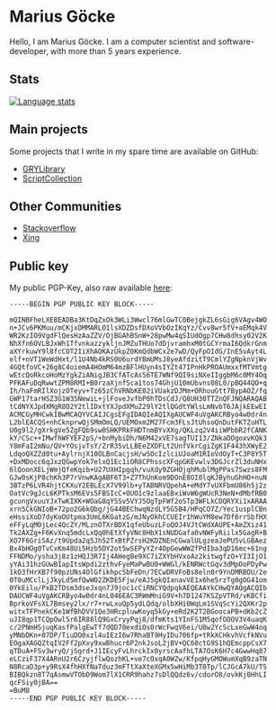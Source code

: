 # Marius Göcke

Hello, I am Marius Göcke. I am a computer scientist and software-developer, with more than 5 years experience.

## Stats

[![Language stats](https://github-readme-stats.vercel.app/api/top-langs/?username=anionDev&exclude_repo=GRYLibraryReference,anionDev,anionDev.github.io)](https://github.com/anuraghazra/github-readme-stats)

## Main projects

Some projects that I write in my spare time are available on GitHub:

- [GRYLibrary](https://github.com/anionDev/GRYLibrary)
- [ScriptCollection](https://github.com/anionDev/ScriptCollection)

## Other Communities

- [Stackoverflow](https://stackexchange.com/users/4840330/anion?tab=accounts)
- [Xing](https://www.xing.com/profile/Marius_Goecke)

## Public key

My public PGP-Key, also raw available [here](./PublicKeys/PGP-Key.txt):

```text
-----BEGIN PGP PUBLIC KEY BLOCK-----

mQINBFheLXEBEADBa3KtDqZxOk3WLi3Wwcl76mlGwTC0BejgkZL6sGig6VAgv4WO
n+JCv6PKMuu/mCKjxDMMARLO1lsXDZDsfDXoVVbOzIKqYz/Cvv8wr5fV+aEMqk4V
WR2KzIO9VgdFlQesHzAaZZV/OjBGAhBSnW+28pwMw4qSIUdOgp7CHw8dhsy02V2K
NhXfn6OVLBJxWh1TfvnkazzykljnJMZuTHUo7dDjvramhxM0tGCYrmaI6QdkrGnm
aXYrkuwY9l8fcCOT2IiXhAOKAzUkpZ0KmQdbWCx2e7wD/QyFpOIdG/InE5vAyt4L
elf+nVT1WeWdHxt/l1U4Nb4kRS0U6urdYBmUMsJ8yeAfdzitT9CmlYZgNpknVjWv
4GQtfoVC+26g8C4oiemA4HOmM64mzBFlHUyn4sIYZt47IPnHkPROAUmxxfMTVmtg
wEtcQoRkcoHoMzYgkZiANigJB3CfATcAs56TE7WNf9QI9siNXeIIggbM6c0MY4Oq
PFKAFuDqRwwtZPM8RMI+B0rzaXjnfSca1tos74GhjU10mUbvns08L0/pBQ44QO+q
Ih/haFmRIlXojzOTeyv+Tz65zChVRNbKE02iVUakzDJMm+ORhouGtt7BypAOZ/fq
GWP17tarHSZ3G1W35NewiL+jlFoveJvfbP0hTDsCdJ/Q8UH30TTZnQFJNQARAQAB
tCdNYXJpdXMgR8O2Y2tlIDxtYXJpdXMuZ29lY2tlQGdtYWlsLmNvbT6JAjkEEwEI
ACMCGyMHCwkIBwMCAQYVCAIJCgsEFgIDAQIeAQIXgAUCWF4uVgAKCRByo4w0dr4n
L2blEACQS+nhCknprwQjSMmOmLQ/UEMOxm2M27Fcm3FLsJtUhsoQnDutFKTZuHTL
U0g9l2/gXrkgVe5ZgFQb9sw0SHKPRkFHDTnmBYvXXg/QKLzq2V4iiWPbbR2fCANK
kY/CSc++IMwfhWFYEF2pS/+bnMybiDh/N6M42xVE7sagTUI13/ZNkaDOgoxvKQk3
Y8mFaI2mNu/QV+YOsjvTsY/ZrR35vLLBEeZXDFLt2UnfVkrCgiZgK1F443hXWyE2
LdqoQXZZd0tu+AylrnjX10OLBnCacjsH/wSOcIzlciUJoaM1RIoVdOyT+C3P8Y5T
+DxMDocc6qJxzQGwpYok7elxQ1Ec1iOR8CPhsscXFqpGKEvwlv3DGJcrZl3duNHx
6lQoonXELjWmjQfeKqib+U27UXHIpgqh/vuXdy9ZGHOjqhMublMgPPas7Swzs8FM
GJw0sKjP8chKh3P7rVnwKAgABF6T3+Z7ThUnKom9DOnE8OI0lqKJByhuGhHO+nuN
3BTzP6LVR4hjtCKXuY2EBLEcX7V99lb+yTABNRVQpehA+eMdY7vUXFbmU86h5j2z
OatVc9gJcL6KPTksM6EVs5FBSIcC+OUO1c9zlaaEBxiWvW6gWUcR3NeN+dMbfRB0
gcungVxuuYJxTwKIXK+WOaG8qYSSv5VYJ5OgTpFWf2oSTp3WFLkCDQRYXi1xARAA
xrn5CkGNIoB+72po2G6kQbg/jG44BEChwqNzdLY5G5B4/HPqCO7Z/Yec1usplCBn
eHssiXoD7dyKoOUtpma3UmL6KGatzG/mJNyOkhCCUEIr1hWuYM8ew7Df6rrSbfHX
eFFyLqM0jLec4QcZY/MLznOTXrBDX1qfeUbuzLFoQOJ4VJtCWdXAUPE+AmZXiz41
Tk2AXZg+F6KvXnq5mdcLxQq0hEtXfyVNc8HbX1sNUDGafa0vNWFyRiilx5GagR+B
XO7F6GriSAz/t9Upda2q5Jh52TxBtPZrsH2KDZNEnCGwalULgzeaJePU5vLGBAez
Bx4bHOg0TvCxKm48Ui5Hzb5DY2ot5wSEPyYZr4OpGewWWZfPdIba3qD16mc+61ng
FFNDMo/ysha3j8z1zHQJ3R7Ij4AHegBe9XC7iZXYbHVxoAz2kitwgfzO+YI3IjO1
yYAi31hzGUwBIapItsWpdi2zthvFyeMaPwBU0+WWGl/kENRWctGqv3dMpOoPDyPw
1kO3fHrXB7f90pzUNs4OlGfikhpcSbFeDn/7ECwDRVFoBs8eln0r9YnDMRBOU/2e
0T0uMCclLjJkyLd5mfQwWO2ZKDE5Fjw/eAJ5gkQIanavVE1x6he5rzTg0gOG41om
0YkEilu/PxB2TOsm3dseJxqn7J9joc1cCiRNCYQdpqkAEQEAAYkCHwQYAQgACQIb
DAUCWF4uVgAKCRByo4w0dr4nL046EAC3RWmMniG9V+h7D1247KSZpVTRd/vKBCfi
BprkoVFsXL7Bmsey2lx/r7+rwLxuQp5ydLQdq/olbXHi0WqLm1SVqScYi2QXKr2p
witxTFPnekCKe1WfBhDVV1Qe3HRcpluwKoyq5kGy+eRd2K2T2BGoocaPB+dKb2cZ
uJI8qp1TCQpOwl5r6IR88lQ9GxCryyPqj8/dfmKts1YInFS1M5qofOOOV3V4uaqK
c/2PNmHSjuqKasfPalgEwTf7dQD70exdiOs0rWcFwqV6ei/U8w2YcScLxeGwW4oq
yMNbDKn+07DP/TiuDO0xzl4uIEzI6w7RhaBT9HyIDu706fp+tRkXCHkvhVcfkNVu
EOgaXAGQZtqIV2Ff2pXxy9xwBhucr6P2nkJsoL2jBV+QC60ctG9S1hQEmcppCsX7
qTDuA+FSv3wryQ/jSgrd+J1IEcyFvLhrckIx0yrscAafhLTA7OsK6H7c4GwwHq87
eLCziF37X4ARnU2r6CzyjflwQozhKL+ve7cOxqA0WZw/KfpqHyGMOWumXqB9zaTN
N8RcaD3p+y9RsX4fhHXfNaTduz3mFTtXaXteXGMx5wHiMb3T0Tp/lCJGcA7kU/TS
BIBQkzn8T7qAsmwVTObD9Wom7lX1CRR9hahz7sDlQQdz6v/cdorO8/ovkKj0HhLI
qcFSiy0jBA==
=BuM8
-----END PGP PUBLIC KEY BLOCK-----
```
